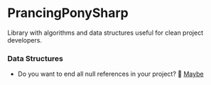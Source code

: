 # PrancingPonySharp
 Library with algorithms and data structures useful for clean project developers.
 
 ### Data Structures
 * Do you want to end all null references in your project? 🦄 [Maybe](PrancingPonySharp/DataStructures/Maybe/README.md)
